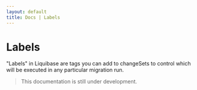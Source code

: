 ```yaml
---
layout: default
title: Docs | Labels 
---
```


# Labels #

"Labels" in Liquibase are tags you can add to changeSets to control which will be executed in any particular migration run.

>This documentation is still under development.

